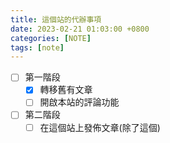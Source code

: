 ```yaml
---
title: 這個站的代辦事項
date: 2023-02-21 01:03:00 +0800
categories: [NOTE]
tags: [note]
---
```


- [ ] 第一階段
  + [x] 轉移舊有文章
  + [ ] 開啟本站的評論功能
- [ ] 第二階段
  + [ ] 在這個站上發佈文章(除了這個)
